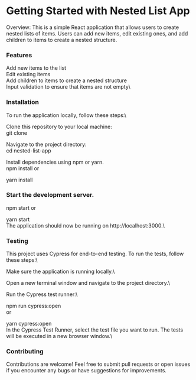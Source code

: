 # Getting Started with Nested List App 

Overview: 
This is a simple React application that allows users to create nested lists of items. Users can add new items, edit existing ones, and add children to items to create a nested structure.

### Features
Add new items to the list\
Edit existing items\
Add children to items to create a nested structure\
Input validation to ensure that items are not empty\
### Installation
To run the application locally, follow these steps:\

Clone this repository to your local machine:\
git clone [<repository-url>](https://github.com/Do-raa/nested_menu_app.git)

Navigate to the project directory:\
cd nested-list-app

Install dependencies using npm or yarn.\
npm install
or

yarn install
### Start the development server.
npm start
or

yarn start\
The application should now be running on http://localhost:3000.\
### Testing
This project uses Cypress for end-to-end testing. To run the tests, follow these steps:\

Make sure the application is running locally.\

Open a new terminal window and navigate to the project directory.\

Run the Cypress test runner:\

npm run cypress:open\
or

yarn cypress:open\
In the Cypress Test Runner, select the test file you want to run. The tests will be executed in a new browser window.\
### Contributing
Contributions are welcome! Feel free to submit pull requests or open issues if you encounter any bugs or have suggestions for improvements.



